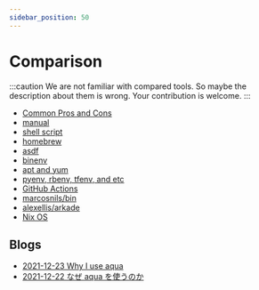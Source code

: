 ```yaml
---
sidebar_position: 50
---
```


# Comparison

:::caution
We are not familiar with compared tools.
So maybe the description about them is wrong.
Your contribution is welcome.
:::

* [Common Pros and Cons](common)
* [manual](manual)
* [shell script](shell-script)
* [homebrew](homebrew)
* [asdf](asdf)
* [binenv](binenv)
* [apt and yum](apt-yum)
* [pyenv, rbenv, tfenv, and etc](pyenv-rbenv-tfenv)
* [GitHub Actions](github-actions)
* [marcosnils/bin](marcosnils-bin)
* [alexellis/arkade](arkade)
* [Nix OS](nixos)

## Blogs

* [2021-12-23 Why I use aqua](https://dev.to/suzukishunsuke/why-i-use-aqua-230)
* [2021-12-22 なぜ aqua を使うのか](https://zenn.dev/shunsuke_suzuki/articles/why-should-you-use-aqua)
